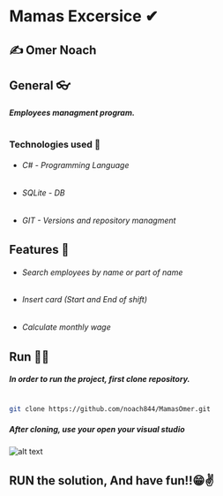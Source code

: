 # Mamas Excersice ✔
## ✍ Omer Noach 

## General 👓
##### Employees managment program. 
#
### Technologies used 🔧 
- ###### C# - Programming Language
- ###### SQLite - DB
- ###### GIT - Versions and repository managment

## Features 💎
- ###### Search employees by name or part of name
- ###### Insert card (Start and End of shift)
- ###### Calculate monthly wage

## Run 🏃‍♂️
##### In order to run the project, first clone repository.
#
```sh
git clone https://github.com/noach844/MamasOmer.git
```
##### After cloning, use your open your visual studio 
![alt text](https://encrypted-tbn0.gstatic.com/images?q=tbn:ANd9GcQiKRe_vyoXoBYEIX8ePFrx9__n6PdsTZrgyA&usqp=CAU)

## RUN the solution, And have fun!!😁✌

